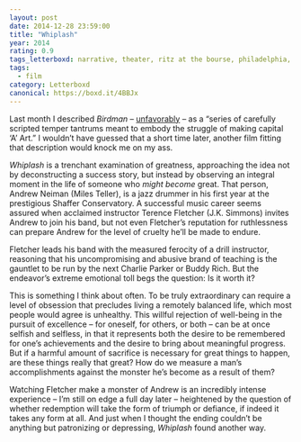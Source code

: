 ```yaml
---
layout: post 
date: 2014-12-28 23:59:00
title: "Whiplash"
year: 2014
rating: 0.9
tags_letterboxd: narrative, theater, ritz at the bourse, philadelphia, Leah
tags:
  - film
category: Letterboxd
canonical: https://boxd.it/4BBJx
---
```


Last month I described <cite>Birdman</cite> – [unfavorably](http://letterboxd.com/robweychert/film/birdman/) – as a “series of carefully scripted temper tantrums meant to embody the struggle of making capital ‘A’ Art.” I wouldn’t have guessed that a short time later, another film fitting that description would knock me on my ass.

<cite>Whiplash</cite> is a trenchant examination of greatness, approaching the idea not by deconstructing a success story, but instead by observing an integral moment in the life of someone who <cite>might become</cite> great. That person, Andrew Neiman (Miles Teller), is a jazz drummer in his first year at the prestigious Shaffer Conservatory. A successful music career seems assured when acclaimed instructor Terence Fletcher (J.K. Simmons) invites Andrew to join his band, but not even Fletcher’s reputation for ruthlessness can prepare Andrew for the level of cruelty he’ll be made to endure. 

Fletcher leads his band with the measured ferocity of a drill instructor, reasoning that his uncompromising and abusive brand of teaching is the gauntlet to be run by the next Charlie Parker or Buddy Rich. But the endeavor’s extreme emotional toll begs the question: Is it worth it?

This is something I think about often. To be truly extraordinary can require a level of obsession that precludes living a remotely balanced life, which most people would agree is unhealthy. This willful rejection of well-being in the pursuit of excellence – for oneself, for others, or both – can be at once selfish and selfless, in that it represents both the desire to be remembered for one’s achievements and the desire to bring about meaningful progress. But if a harmful amount of sacrifice is necessary for great things to happen, are these things really that great? How do we measure a man’s accomplishments against the monster he’s become as a result of them?

Watching Fletcher make a monster of Andrew is an incredibly intense experience – I’m still on edge a full day later – heightened by the question of whether redemption will take the form of triumph or defiance, if indeed it takes any form at all. And just when I thought the ending couldn’t be anything but patronizing or depressing, <cite>Whiplash</cite> found another way.